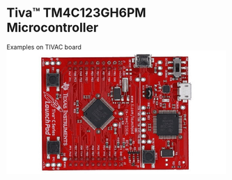 # Tiva™ TM4C123GH6PM Microcontroller
 Examples on TIVAC board 
![alt text](texas-launchpad-evolution-kit.jpg)